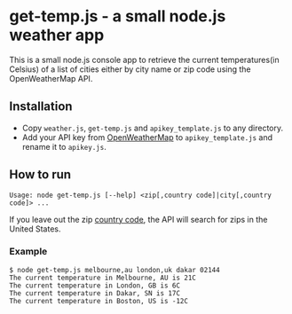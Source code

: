# get-temp.js - a small node.js weather app

This is a small node.js console app to retrieve the current temperatures(in Celsius) of a list of cities either by city name or zip code using the OpenWeatherMap API.

## Installation

* Copy `weather.js`, `get-temp.js` and `apikey_template.js` to any directory.
* Add your API key from [OpenWeatherMap](https://openweathermap.org/) to `apikey_template.js` and rename it to `apikey.js`.

## How to run

`Usage: node get-temp.js [--help] <zip[,country code]|city[,country code]> ...`

If you leave out the zip [country code](https://en.wikipedia.org/wiki/List_of_ISO_3166_country_codes), the API will search for zips in the United States.

### Example

```
$ node get-temp.js melbourne,au london,uk dakar 02144
The current temperature in Melbourne, AU is 21C
The current temperature in London, GB is 6C
The current temperature in Dakar, SN is 17C
The current temperature in Boston, US is -12C
```